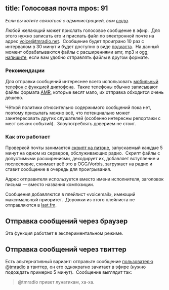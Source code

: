 title: Голосовая почта
mpos: 91
---

_Если вы хотите связаться с администрацией, вам [сюда][feedback]._

Любой желающий может прислать голосовое сообщение в эфир.  Для этого нужно
записать его и прислать файл по электронной почте на адрес
[voice@tmradio.net][email].  Сообщение будет проиграно 10 раз с интервалом в 30
минут и будет доступно в виде [подкаста][podcast].  На данный момент
обрабатываются файлы с расширениями amr, mp3 и ogg; [напишите][feedback], если
вам удобно отправлять файлы в другом формате.

[archive]: http://files.tmradio.net/voicemail/
[email]: mailto:voice@tmradio.net
[feedback]: /feedback.html
[podcast]: /podcast.html
[twi]: http://twitter.com/tmradio


### Рекомендации

Для отправки сообщений интереснее всего использовать [мобильный телефон с
функцией диктофона][phones].  Такие телефоны обычно записывают файлы формата
[AMR][], которые весят мало, их отправка обходится очень дёшево.

Чёткой политики относительно содержимого сообщений пока нет, поэтому присылать
можно всё, что потенциально может заинтересовать других слушателей (особенно
интересны репортажи с мест всяких событий).  Злоупотреблять доверием не стоит.

[AMR]: http://en.wikipedia.org/wiki/Adaptive_Multi-Rate_audio_codec
[phones]: http://market.yandex.ru/guru.xml?CMD=-RR=9,0,0,0-PF=2142557890%2BTR%2Bsel%2Bselect-PF=2142557865%2BTR%2Bsel%2Bselect-VIS=160-CAT_ID=160043-EXC=1-PG=10&hid=91491


### Как это работает

Проверкой почты занимается [скрипт на питоне][script], запускаемый каждые 5
минут на одном из серверов, обслуживающих радио.  Скрипт файлы с допустимыми
расширениями, декодирует их, добавляет вступление и послесловие, сжимает всё это
в OGG/Vorbis, загружает на радио и ставит сообщение в очередь для проигрывания.

Адрес отправителя используется вместо имени исполнителя, заголовок письма —
вместо названия композиции.

Сообщения добавляются в плейлист «voicemail», имеющий максимальный приоритет. 
Дорожки из этого плейлиста не отправляются в [last.fm][last].


## Отправка сообщений через браузер

<div id="tringmeph"><script type="text/javascript" src="http://login.tringme.com/widget.php?channel=t29c6d0td7zh81bb2jp67a7r47w17n&name=Justin+Forest&divid=tringmeph"></script></div>

Эта функция работает в экспериментальном режиме.


## Отправка сообщений через твиттер

Есть альтернативный вариант: отправьте сообщение [пользователю @tmradio][twi] в
твиттер, он его однократно зачитает в эфире (нужно подождать примерно 5 минут). 
Сообщение выглядит так:

> @tmradio привет лунатикам, ха-ха.

[script]: http://code.google.com/p/ardj/source/browse/tools/voicemail.py
[last]: http://www.lastfm.ru/user/tmradiobot

